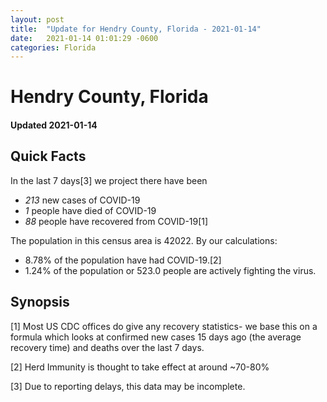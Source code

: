 ```yaml
---
layout: post
title:  "Update for Hendry County, Florida - 2021-01-14"
date:   2021-01-14 01:01:29 -0600
categories: Florida
---
```


# Hendry County, Florida
#### Updated 2021-01-14

## Quick Facts

In the last 7 days[3] we project there have been
- *213* new cases of COVID-19
- *1* people have died of COVID-19
- *88* people have recovered from COVID-19[1]

The population in this census area is 42022. By our calculations:
- 8.78% of the population have had COVID-19.[2]
- 1.24% of the population or 523.0 people are actively fighting the virus.

## Synopsis




[1] Most US CDC offices do give any recovery statistics- we base this on a formula which looks at confirmed new cases
15 days ago (the average recovery time) and deaths over the last 7 days.

[2] Herd Immunity is thought to take effect at around ~70-80%

[3] Due to reporting delays, this data may be incomplete.
 
    